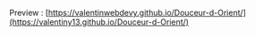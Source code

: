 Preview : [https://valentinwebdevy.github.io/Douceur-d-Orient/](https://valentiny13.github.io/Douceur-d-Orient/)
